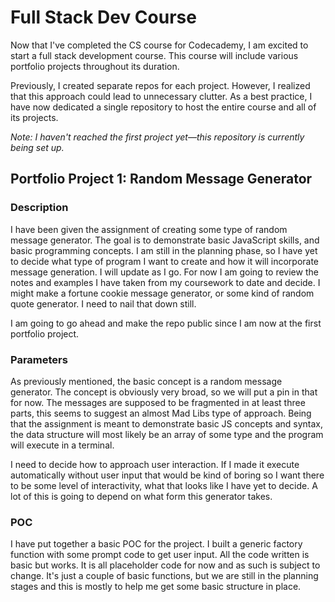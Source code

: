 # Full Stack Dev Course

Now that I've completed the CS course for Codecademy, I am excited to start a full stack development course. This course will include various portfolio projects throughout its duration.

Previously, I created separate repos for each project. However, I realized that this approach could lead to unnecessary clutter. As a best practice, I have now dedicated a single repository to host the entire course and all of its projects.

*Note: I haven't reached the first project yet—this repository is currently being set up.*

## Portfolio Project 1: Random Message Generator

### Description

I have been given the assignment of creating some type of random message generator. The goal is to demonstrate basic
JavaScript skills, and basic programming concepts. I am still in the planning phase, so I have yet to decide what type
of program I want to create and how it will incorporate message generation. I will update as I go. For now I am going to
review the notes and examples I have taken from my coursework to date and decide. I might make a fortune cookie message
generator, or some kind of random quote generator. I need to nail that down still. 

I am going to go ahead and make the repo public since I am now at the first portfolio project.

### Parameters

As previously mentioned, the basic concept is a random message generator. The concept is obviously very broad, so we
will put a pin in that for now. The messages are supposed to be fragmented in at least three parts, this seems to suggest
an almost Mad Libs type of approach. Being that the assignment is meant to demonstrate basic JS concepts and syntax, the
data structure will most likely be an array of some type and the program will execute in a terminal.

I need to decide how to approach user interaction. If I made it execute automatically without user input that would be
kind of boring so I want there to be some level of interactivity, what that looks like I have yet to decide. A lot of
this is going to depend on what form this generator takes.

### POC

I have put together a basic POC for the project. I built a generic factory function with some prompt code to get user
input. All the code written is basic but works. It is all placeholder code for now and as such is subject to change.
It's just a couple of basic functions, but we are still in the planning stages and this is mostly to help me get some
basic structure in place.

